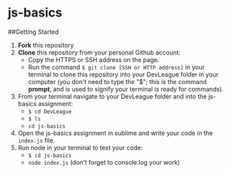 # js-basics

##Getting Started
1. **Fork** this repository
2. **Clone** this repository from your personal Github account:
    - Copy the HTTPS or SSH address on the page.
    - Run the command `$ git clone [SSH or HTTP address]` in your terminal to clone this repository into your DevLeague folder 
      in  your computer (you don't need to type the "$"; this is the command __prompt__, and is used to signify your terminal is ready for commands).
3. From your terminal navigate to your DevLeague folder and into the js-basics assignment:
    - `$ cd DevLeague`
    - `$ ls` 
    - `cd js-basics`
4. Open the js-basics assignment in sublime and write your code in the `index.js` file.
5. Run node in your terminal to test your code:
   - `$ cd js-basics`
   - `node index.js` (don't forget to console.log your work)
   

    
